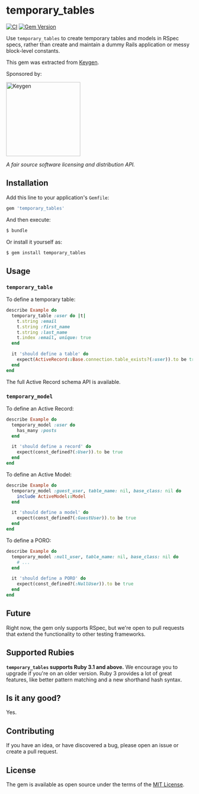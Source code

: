 # temporary_tables

[![CI](https://github.com/keygen-sh/temporary_tables/actions/workflows/test.yml/badge.svg)](https://github.com/keygen-sh/temporary_tables/actions)
[![Gem Version](https://badge.fury.io/rb/temporary_tables.svg)](https://badge.fury.io/rb/temporary_tables)

Use `temporary_tables` to create temporary tables and models in RSpec specs,
rather than create and maintain a dummy Rails application or messy block-level
constants.

This gem was extracted from [Keygen](https://keygen.sh).

Sponsored by:

<a href="https://keygen.sh?ref=temporary_tables">
  <div>
    <img src="https://keygen.sh/images/logo-pill.png" width="200" alt="Keygen">
  </div>
</a>

_A fair source software licensing and distribution API._

## Installation

Add this line to your application's `Gemfile`:

```ruby
gem 'temporary_tables'
```

And then execute:

```bash
$ bundle
```

Or install it yourself as:

```bash
$ gem install temporary_tables
```

## Usage

### `temporary_table`

To define a temporary table:

```ruby
describe Example do
  temporary_table :user do |t|
    t.string :email
    t.string :first_name
    t.string :last_name
    t.index :email, unique: true
  end

  it 'should define a table' do
    expect(ActiveRecord::Base.connection.table_exists?(:user)).to be true
  end
end
```

The full Active Record schema API is available.

### `temporary_model`

To define an Active Record:

```ruby
describe Example do
  temporary_model :user do
    has_many :posts
  end

  it 'should define a record' do
    expect(const_defined?(:User)).to be true
  end
end
```

To define an Active Model:

```ruby
describe Example do
  temporary_model :guest_user, table_name: nil, base_class: nil do
    include ActiveModel::Model
  end

  it 'should define a model' do
    expect(const_defined?(:GuestUser)).to be true
  end
end
```

To define a PORO:

```ruby
describe Example do
  temporary_model :null_user, table_name: nil, base_class: nil do
    # ...
  end

  it 'should define a PORO' do
    expect(const_defined?(:NullUser)).to be true
  end
end
```

## Future

Right now, the gem only supports RSpec, but we're open to pull requests that
extend the functionality to other testing frameworks.

## Supported Rubies

**`temporary_tables` supports Ruby 3.1 and above.** We encourage you to upgrade
if you're on an older version. Ruby 3 provides a lot of great features, like
better pattern matching and a new shorthand hash syntax.

## Is it any good?

Yes.

## Contributing

If you have an idea, or have discovered a bug, please open an issue or create a
pull request.

## License

The gem is available as open source under the terms of the [MIT License](https://opensource.org/licenses/MIT).
